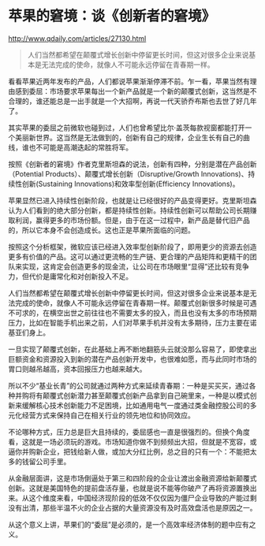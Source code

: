 # 苹果的窘境：谈《创新者的窘境》

http://www.qdaily.com/articles/27130.html

> 人们当然都希望在颠覆式增长创新中停留更长时间，但这对很多企业来说基本是无法完成的使命，就像人不可能永远停留在青春期一样。

看看苹果近两年发布的产品，人们都说苹果渐渐停滞不前。乍一看，苹果当然有理由感到委屈：市场要求苹果每出一个新产品就是一个新的颠覆式创新，这当然是不合理的，谁还能总是一出手就是一个大招啊，再说一代天骄乔布斯也去世了好几年了。

其实苹果的委屈之前微软也碰到过，人们也曾希望比尔·盖茨每款视窗都能打开一个美丽新世界。这当然是无法做到的，创新有自己的规律，企业生长有自己的曲线，谁也不可能是高潮迭起的常胜将军。

按照《创新者的窘境》作者克里斯坦森的说法，创新有四种，分别是潜在产品创新（Potential Products）、颠覆式增长创新（Disruptive/Growth Innovations)、持续性创新(Sustaining Innovations)和效率型创新(Efficiency Innovations)。

苹果显然已进入持续性创新阶段，也就是让已经很好的产品变得更好。克里斯坦森认为人们看到的绝大部分创新，都是持续性创新。持续性创新可以帮助公司长期赚取利润，赢得更多的市场份额。但是，由于在这一过程中，新产品是替代旧产品的，所以它本身不会创造成长。这也正是苹果所面临的问题。

按照这个分析框架，微软应该已经进入效率型创新阶段了，即用更少的资源去创造更多有价值的产品。这可以通过更流畅的生产链、更合理的产品矩阵和更精干的团队来实现，这肯定会创造更多的现金流，让公司在市场眼里“显得”还比较有竞争力，但代价是庸常化和对创新投入不足。

人们当然都希望在颠覆式增长创新中停留更长时间，但这对很多企业来说基本是无法完成的使命，就像人不可能永远停留在青春期一样。颠覆式创新很多时候是可遇不可求的，在横空出世之前往往也不需要太多的投入，而且也没有太多的市场预期压力，比如在智能手机出来之前，人们对苹果手机并没有太多期待，压力主要在诺基亚们身上。

一旦实现了颠覆式创新，在此基础上再不断地翻筋头云就没那么容易了，即使拿出巨额资金和资源投入到新的潜在产品创新开发中，也很难如愿，而与此同时市场的胃口则越吊越高，资本回报压力也越来越大。

所以不少“基业长青”的公司就通过两种方式来延续青春期：一种是买买买，通过各种并购将有颠覆式创新潜力甚至颠覆式创新产品拿到自己碗里来，一种是以模式创新来缓解核心技术创新能力不足困境，比如通用电气一度通过类金融控股公司的多元化经营方式来保持自己在相关行业的领先地位和协同效应。

不论哪种方式，压力总是巨大且持续的，委屈感也一直是很强烈的。但换个角度看，这就是一场必须玩的游戏。市场知道你做不到频频出大招，但就是不宽容，或逼你并购新企业，把钱给新人做，或加大分红比例，总之目的只有一个：不能把太多的钱留公司手里。

从金融层面讲，这是市场倒逼处于第三和四阶段的企业让渡出金融资源给新颠覆式创新。这就是美国特色的提前盘活存量，也就是说不能等你破产了再将资源置换出来。从这个维度来看，中国经济现阶段的低效不仅仅因为僵尸企业导致的产能过剩没有出清，那些半温不火的企业占据的大量资源没有及时高效盘活也是原因之一。

从这个意义上讲，苹果们的“委屈”是必须的，是一个高效率经济体制的题中应有之义。